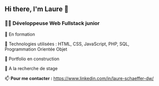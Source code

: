 ## Hi there, I'm Laure 👋

### 👩‍💻 Développeuse Web Fullstack junior

🔭 En formation

🔧 Technologies utilisées : HTML, CSS, JavaScript, PHP, SQL, Programmation Orientée Objet  

🚀 Portfolio en construction

👯 A la recherche de stage

📫 **Pour me contacter :** https://www.linkedin.com/in/laure-schaeffer-dw/

